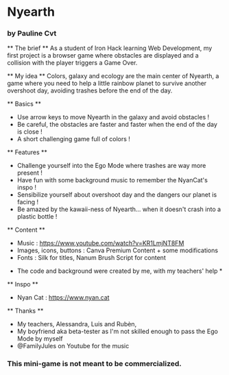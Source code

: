 # Nyearth
### by Pauline Cvt

** The brief **
As a student of Iron Hack learning Web Development, my first project is a browser game where obstacles are displayed and a collision with the player triggers a Game Over.

** My idea **
Colors, galaxy and ecology are the main center of Nyearth, a game where you need to help a little rainbow planet to survive another overshoot day, avoiding trashes before the end of the day.

** Basics **
- Use arrow keys to move Nyearth in the galaxy and avoid obstacles !
- Be careful, the obstacles are faster and faster when the end of the day is close !
- A short challenging game full of colors !

** Features ** 
- Challenge yourself into the Ego Mode where trashes are way more present !
- Have fun with some background music to remember the NyanCat's inspo !
- Sensibilize yourself about overshoot day and the dangers our planet is facing !
- Be amazed by the kawaii-ness of Nyearth... when it doesn't crash into a plastic bottle !

** Content **
- Music : https://www.youtube.com/watch?v=KR1LmjNT8FM
- Images, icons, buttons : Canva Premium Content + some modifications 
- Fonts : Silk for titles, Nanum Brush Script for content
* The code and background were created by me, with my teachers' help *

** Inspo **
- Nyan Cat : https://www.nyan.cat

** Thanks **
- My teachers, Alessandra, Luis and Rubèn,
- My boyfriend aka beta-tester as I'm not skilled enough to pass the Ego Mode by myself
- @FamilyJules on Youtube for the music

### This mini-game is not meant to be commercialized. 




